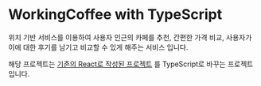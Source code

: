 # WorkingCoffee with TypeScript

위치 기반 서비스를 이용하여 사용자 인근의 카페를 추천, 간편한 가격 비교, 사용자가 이에 대한 후기를 남기고 비교할 수 있게 해주는 서비스 입니다.

해당 프로젝트는 [기존의 React로 작성된 프로젝트](https://github.com/SoftwareEngin3/WorkingCoffee.git) 를 TypeScript로 바꾸는 프로젝트입니다.
